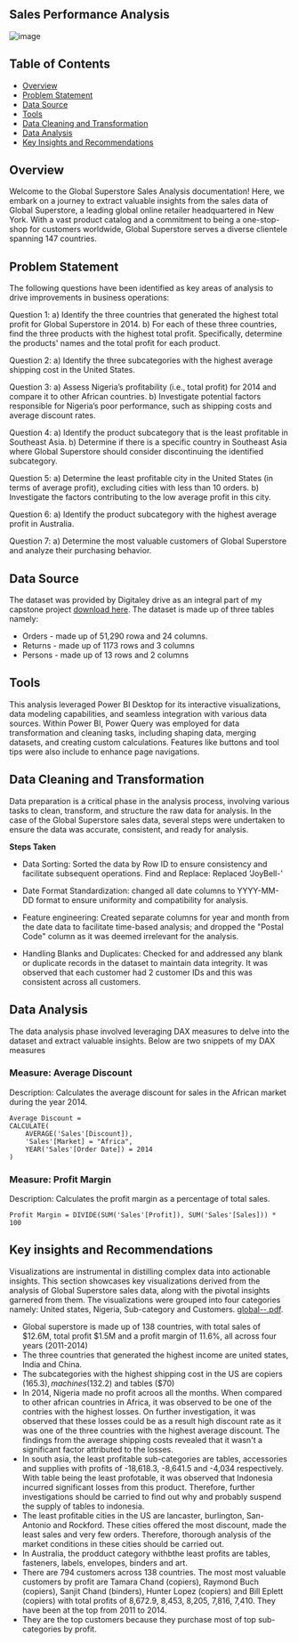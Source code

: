 ## Sales Performance Analysis

![image](https://github.com/NEENYEE/Global-Superstore-/assets/101926233/3ec26576-3040-4c0f-832c-80f0789f2ebd)

## Table of Contents

- [Overview](#overview)
- [Problem Statement](problem-statement)
- [Data Source](#data-source)
- [Tools](#tools)
- [Data Cleaning and Transformation](#data-cleaning-and-transformation)
- [Data Analysis](#data-analysis)
- [Key Insights and Recommendations](#key-insights-and-recommendations)
  

## Overview

Welcome to the Global Superstore Sales Analysis documentation! Here, we embark on a journey to extract valuable insights from the sales data of Global Superstore, a leading global online retailer headquartered in New York. With a vast product catalog and a commitment to being a one-stop-shop for customers worldwide, Global Superstore serves a diverse clientele spanning 147 countries.


## Problem Statement

The following questions have been identified as key areas of analysis to drive improvements in business operations:

Question 1:
a) Identify the three countries that generated the highest total profit for Global Superstore in 2014.
b) For each of these three countries, find the three products with the highest total profit. Specifically, determine the products' names and the total profit for each product.

Question 2:
a) Identify the three subcategories with the highest average shipping cost in the United States.

Question 3:
a) Assess Nigeria’s profitability (i.e., total profit) for 2014 and compare it to other African countries.
b) Investigate potential factors responsible for Nigeria’s poor performance, such as shipping costs and average discount rates.

Question 4:
a) Identify the product subcategory that is the least profitable in Southeast Asia.
b) Determine if there is a specific country in Southeast Asia where Global Superstore should consider discontinuing the identified subcategory.

Question 5:
a) Determine the least profitable city in the United States (in terms of average profit), excluding cities with less than 10 orders.
b) Investigate the factors contributing to the low average profit in this city.

Question 6:
a) Identify the product subcategory with the highest average profit in Australia.

Question 7:
a) Determine the most valuable customers of Global Superstore and analyze their purchasing behavior.


## Data Source

The dataset was provided by Digitaley drive as an integral part of my capstone project [download here](https://docs.google.com/spreadsheets/d/1nxESpFzWjlGDMGDVLH69xmDzIl9l6OEq/edit#gid=633280281). The dataset is made up of three tables namely:
- Orders - made up of 51,290 rowa and 24 columns.
- Returns - made up of 1173 rows and 3 columns
- Persons - made up of 13 rows and 2 columns

## Tools

This analysis leveraged Power BI Desktop for its interactive visualizations, data modeling capabilities, and seamless integration with various data sources. Within Power BI, Power Query was employed for data transformation and cleaning tasks, including shaping data, merging datasets, and creating custom calculations. Features like buttons and tool tips were also include to enhance page navigations.

## Data Cleaning and Transformation

Data preparation is a critical phase in the analysis process, involving various tasks to clean, transform, and structure the raw data for analysis. In the case of the Global Superstore sales data, several steps were undertaken to ensure the data was accurate, consistent, and ready for analysis.

**Steps Taken**
- Data Sorting: Sorted the data by Row ID to ensure consistency and facilitate subsequent operations.
Find and Replace: Replaced 'JoyBell-'

- Date Format Standardization: changed all date columns to YYYY-MM-DD format to ensure uniformity and compatibility for analysis.

- Feature engineering: Created separate columns for year and month from the date data to facilitate time-based analysis; and dropped the "Postal Code" column as it was deemed irrelevant for the analysis.

- Handling Blanks and Duplicates: Checked for and addressed any blank or duplicate records in the dataset to maintain data integrity. It was observed that each customer had 2 customer IDs and this was consistent across all customers.

## Data Analysis

The data analysis phase involved leveraging DAX measures to delve into the dataset and extract valuable insights. Below are two snippets of my DAX measures

### Measure: Average Discount

Description: Calculates the average discount for sales in the African market during the year 2014.

```dax
Average Discount = 
CALCULATE(
    AVERAGE('Sales'[Discount]), 
    'Sales'[Market] = "Africa",
    YEAR('Sales'[Order Date]) = 2014
)
```

### Measure: Profit Margin

Description: Calculates the profit margin as a percentage of total sales.

```dax
Profit Margin = DIVIDE(SUM('Sales'[Profit]), SUM('Sales'[Sales])) * 100
```

## Key insights and Recommendations

Visualizations are instrumental in distilling complex data into actionable insights. This section showcases key visualizations derived from the analysis of Global Superstore sales data, along with the pivotal insights garnered from them. The visualizations were grouped into four categories namely: United states, Nigeria, Sub-category and Customers.
[global--.pdf](https://github.com/NEENYEE/Global-Superstore-/files/14409772/global--.pdf).

- Global superstore is made up of 138 countries, with total sales of $12.6M, total profit $1.5M and a profit margin of 11.6%, all across four years (2011-2014)
- The three countries that generated the highest income are united states, India and China.
- The subcategories with the highest shipping cost in the US are copiers ($165.3), machines ($132.2) and tables ($70)
- In 2014, Nigeria made no profit acroos all the months. When compared to other african countries in Africa, it was observed to be one of the contries with the highest losses. On further investigation, it was observed that these losses could be as a result high discount rate as it was one of the three countries with the highest average discount. The findings from the average shipping costs revealed that it wasn't a significant factor attributed to the losses.
- In south asia, the least profitable sub-categories are tables, accessories and supplies with profits of -18,618.3, -8,641.5 and -4,034 respectively. With table being the least profotable, it was observed that Indonesia incurred significant losses from this product. Therefore, further investigations should be carried to find out why and probably suspend the supply of tables to indonesia.
- The least profitable cities in the US are lancaster, burlington, San-Antonio and Rockford. These cities offered the most discount, made the least sales and very few orders. Therefore, thorough analysis of the market conditions in these cities should be carried out.
- In Australia, the prodduct category withbthe least profits are tables, fasteners, labels, envelopes, binders and art.
- There are 794 customers across 138 countries. The most most valuable customers by profit are Tamara Chand (copiers), Raymond Buch (copiers), Sanjit Chand (binders), Hunter Lopez (copiers) and Bill Eplett (copiers) with total profits of 8,672.9, 8,453, 8,205, 7,816, 7,410. They have been at the top from 2011 to 2014.
- They are the top customers because they purchase most of top sub-categories by profit.








